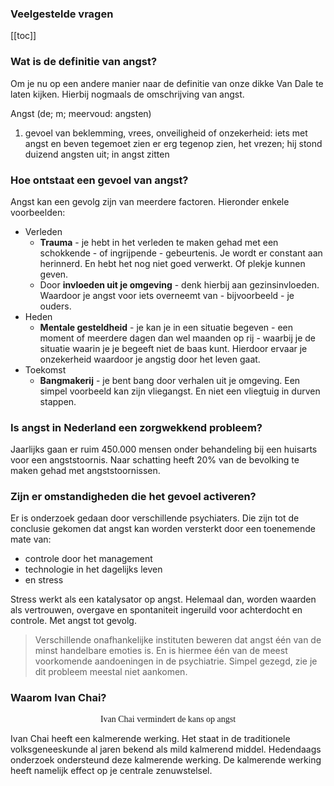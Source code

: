 ### Veelgestelde vragen

[[toc]]

### Wat is de definitie van angst?

Om je nu op een andere manier naar de definitie van onze dikke Van Dale te laten kijken.
Hierbij nogmaals de omschrijving van angst.

Angst (de; m; meervoud: angsten)

1. gevoel van beklemming, vrees, onveiligheid of onzekerheid: iets met angst en beven tegemoet zien er erg tegenop zien, het vrezen; hij stond duizend angsten uit; in angst zitten

### Hoe ontstaat een gevoel van angst?

Angst kan een gevolg zijn van meerdere factoren. Hieronder enkele voorbeelden:
* Verleden
  - **Trauma** - je hebt in het verleden te maken gehad met een schokkende - of ingrijpende - gebeurtenis. Je wordt er constant aan herinnerd. En hebt het nog niet goed verwerkt. Of plekje kunnen geven.
  - Door **invloeden uit je omgeving** - denk hierbij aan gezinsinvloeden. Waardoor je angst voor iets overneemt van - bijvoorbeeld - je ouders.
* Heden
  - **Mentale gesteldheid** - je kan je in een situatie begeven - een moment of meerdere dagen dan wel maanden op rij - waarbij je de situatie waarin je je begeeft niet de baas kunt. Hierdoor ervaar je onzekerheid waardoor je angstig door het leven gaat.
* Toekomst
  - **Bangmakerij** - je bent bang door verhalen uit je omgeving. Een simpel voorbeeld kan zijn vliegangst. En niet een vliegtuig in durven stappen.

### Is angst in Nederland een zorgwekkend probleem?

Jaarlijks gaan er ruim 450.000 mensen onder behandeling bij een huisarts voor een angststoornis. Naar schatting heeft 20% van de bevolking te maken gehad met angststoornissen.

### Zijn er omstandigheden die het gevoel activeren?

Er is onderzoek gedaan door verschillende psychiaters. Die zijn tot de conclusie gekomen dat angst kan worden versterkt door een toenemende mate van:
* controle door het management
* technologie in het dagelijks leven
* en stress

Stress werkt als een katalysator op angst. Helemaal dan, worden waarden als vertrouwen, overgave en spontaniteit ingeruild voor achterdocht en controle. Met angst tot gevolg.

> Verschillende onafhankelijke instituten beweren dat angst één van de minst handelbare emoties is. En is hiermee één van de meest voorkomende aandoeningen in de psychiatrie. Simpel gezegd, zie je dit probleem meestal niet aankomen.

### Waarom Ivan Chai?

<p style="text-align: center; font-family:papyrus">Ivan Chai vermindert de kans op angst</p>

Ivan Chai heeft een kalmerende werking. Het staat in de traditionele volksgeneeskunde al jaren bekend als mild kalmerend middel. Hedendaags onderzoek ondersteund deze kalmerende werking. De kalmerende werking heeft namelijk effect op je centrale zenuwstelsel.
